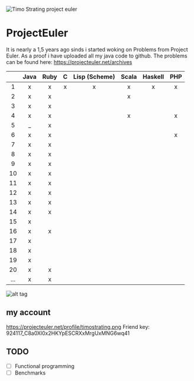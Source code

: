 ![Timo Strating project euler](https://projecteuler.net/profile/timostrating.png)

# ProjectEuler
It is nearly a 1,5 years ago sinds i started woking on Problems from Project Euler.
As a proof i have uploaded all my java code to github.
The problems can be found here:  https://projecteuler.net/archives


| | Java | Ruby | C | Lisp (Scheme) | Scala | Haskell | PHP |
|:---:|:-:|:-:|:-:|:-:|:-:|:-:|:-:|
| 1   | x | x | x | x | x | x | x |
| 2   | x | x |   |   | x |   |   |
| 3   | x | x |   |   |   |   |   |
| 4   | x | x |   |   | x |   | x |
| 5   | _ | x |   |   |   |   |   |
| 6   | x | x |   |   |   |   | x |
| 7   | x | x |   |   |   |   |   |
| 8   | x | x |   |   |   |   |   |
| 9   | x | x |   |   |   |   |   |
| 10  | x | x |   |   |   |   |   |
| 11  | x | x |   |   |   |   |   |
| 12  | x | x |   |   |   |   |   |
| 13  | x | x |   |   |   |   |   |
| 14  | x | x |   |   |   |   |   |
| 15  | x |   |   |   |   |   |   |
| 16  | x | x |   |   |   |   |   |
| 17  | x |   |   |   |   |   |   |
| 18  | x |   |   |   |   |   |   |
| 19  | x |   |   |   |   |   |   |
| 20  | x | x |   |   |   |   |   |
| ... | x | x |   |   |   |   |   |

![alt tag](https://raw.githubusercontent.com/timostrating/ProjectEuler/master/ProjectEuler-Dashboard.png)

## my account 
https://projecteuler.net/profile/timostrating.png
Friend key: 924117_C8a0Xl0x2HKYpESCRXxMrgUxMNG6wq41

## TODO 
- [ ] Functional programming
- [ ] Benchmarks
